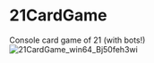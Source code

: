 # 21CardGame
Console card game of 21 (with bots!)  
![21CardGame_win64_Bj50feh3wi](https://user-images.githubusercontent.com/29012318/192222669-91a49508-fa4f-428e-8f12-d25f9b343d47.png)
